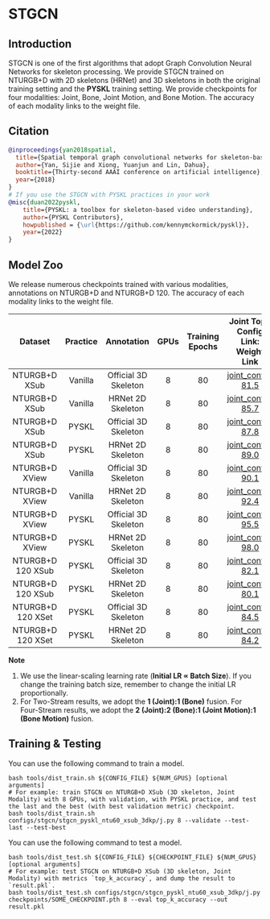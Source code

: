# STGCN

## Introduction

STGCN is one of the first algorithms that adopt Graph Convolution Neural Networks for skeleton processing. We provide STGCN trained on NTURGB+D with 2D skeletons (HRNet) and 3D skeletons in both the original training setting and the **PYSKL** training setting. We provide checkpoints for four modalities: Joint, Bone, Joint Motion, and Bone Motion. The accuracy of each modality links to the weight file.

## Citation

```BibTeX
@inproceedings{yan2018spatial,
  title={Spatial temporal graph convolutional networks for skeleton-based action recognition},
  author={Yan, Sijie and Xiong, Yuanjun and Lin, Dahua},
  booktitle={Thirty-second AAAI conference on artificial intelligence},
  year={2018}
}
# If you use the STGCN with PYSKL practices in your work
@misc{duan2022pyskl,
    title={PYSKL: a toolbox for skeleton-based video understanding},
    author={PYSKL Contributors},
    howpublished = {\url{https://github.com/kennymckormick/pyskl}},
    year={2022}
}
```

## Model Zoo

We release numerous checkpoints trained with various modalities, annotations on NTURGB+D and NTURGB+D 120. The accuracy of each modality links to the weight file.

| Dataset | Practice | Annotation | GPUs | Training Epochs | Joint Top1<br/>Config Link: Weight Link | Bone Top1<br/>Config Link: Weight Link | Joint Motion Top1<br/>Config Link: Weight Link | Bone-Motion Top1<br/>Config Link: Weight Link | Two-Stream Top1 | Four Stream Top1 |
| :---: | :---: | :---: | :---: | :---: | :---: | :---: | :---: | :---: | :---: | :---: |
| NTURGB+D XSub | Vanilla | Official 3D Skeleton | 8 | 80 | [joint_config](/configs/stgcn/stgcn_vanilla_ntu60_xsub_3dkp/j.py): [81.5](http://download.openmmlab.com/mmaction/pyskl/ckpt/stgcn/stgcn_vanilla_ntu60_xsub_3dkp/j.pth) | [bone_config](/configs/stgcn/stgcn_vanilla_ntu60_xsub_3dkp/b.py): [81.0](http://download.openmmlab.com/mmaction/pyskl/ckpt/stgcn/stgcn_vanilla_ntu60_xsub_3dkp/b.pth) | [joint_motion_config](/configs/stgcn/stgcn_vanilla_ntu60_xsub_3dkp/jm.py): [79.9](http://download.openmmlab.com/mmaction/pyskl/ckpt/stgcn/stgcn_vanilla_ntu60_xsub_3dkp/jm.pth) | [bone_motion_config](/configs/stgcn/stgcn_vanilla_ntu60_xsub_3dkp/bm.py): [81.2](http://download.openmmlab.com/mmaction/pyskl/ckpt/stgcn/stgcn_vanilla_ntu60_xsub_3dkp/bm.pth) | 84.3 | 86.6 |
| NTURGB+D XSub | Vanilla | HRNet 2D Skeleton | 8 | 80 | [joint_config](/configs/stgcn/stgcn_vanilla_ntu60_xsub_hrnet/j.py): [85.7](http://download.openmmlab.com/mmaction/pyskl/ckpt/stgcn/stgcn_vanilla_ntu60_xsub_hrnet/j.pth) | [bone_config](/configs/stgcn/stgcn_vanilla_ntu60_xsub_hrnet/b.py): [85.8](http://download.openmmlab.com/mmaction/pyskl/ckpt/stgcn/stgcn_vanilla_ntu60_xsub_hrnet/b.pth) | [joint_motion_config](/configs/stgcn/stgcn_vanilla_ntu60_xsub_hrnet/jm.py): [81.6](http://download.openmmlab.com/mmaction/pyskl/ckpt/stgcn/stgcn_vanilla_ntu60_xsub_hrnet/jm.pth) | [bone_motion_config](/configs/stgcn/stgcn_vanilla_ntu60_xsub_hrnet/bm.py): [83.9](http://download.openmmlab.com/mmaction/pyskl/ckpt/stgcn/stgcn_vanilla_ntu60_xsub_hrnet/bm.pth) | 88.8 | 90.1 |
| NTURGB+D XSub | PYSKL | Official 3D Skeleton | 8 | 80 | [joint_config](/configs/stgcn/stgcn_pyskl_ntu60_xsub_3dkp/j.py): [87.8](http://download.openmmlab.com/mmaction/pyskl/ckpt/stgcn/stgcn_pyskl_ntu60_xsub_3dkp/j.pth) | [bone_config](/configs/stgcn/stgcn_pyskl_ntu60_xsub_3dkp/b.py): [88.6](http://download.openmmlab.com/mmaction/pyskl/ckpt/stgcn/stgcn_pyskl_ntu60_xsub_3dkp/b.pth) | [joint_motion_config](/configs/stgcn/stgcn_pyskl_ntu60_xsub_3dkp/jm.py): [85.8](http://download.openmmlab.com/mmaction/pyskl/ckpt/stgcn/stgcn_pyskl_ntu60_xsub_3dkp/jm.pth) | [bone_motion_config](/configs/stgcn/stgcn_pyskl_ntu60_xsub_3dkp/bm.py): [86.2](http://download.openmmlab.com/mmaction/pyskl/ckpt/stgcn/stgcn_pyskl_ntu60_xsub_3dkp/bm.pth) | 90.0 | 90.7 |
| NTURGB+D XSub | PYSKL | HRNet 2D Skeleton | 8 | 80 | [joint_config](/configs/stgcn/stgcn_pyskl_ntu60_xsub_hrnet/j.py): [89.0](http://download.openmmlab.com/mmaction/pyskl/ckpt/stgcn/stgcn_pyskl_ntu60_xsub_hrnet/j.pth) | [bone_config](/configs/stgcn/stgcn_pyskl_ntu60_xsub_hrnet/b.py): [91.2](http://download.openmmlab.com/mmaction/pyskl/ckpt/stgcn/stgcn_pyskl_ntu60_xsub_hrnet/b.pth) | [joint_motion_config](/configs/stgcn/stgcn_pyskl_ntu60_xsub_hrnet/jm.py): [86.7](http://download.openmmlab.com/mmaction/pyskl/ckpt/stgcn/stgcn_pyskl_ntu60_xsub_hrnet/jm.pth) | [bone_motion_config](/configs/stgcn/stgcn_pyskl_ntu60_xsub_hrnet/bm.py): [87.8](http://download.openmmlab.com/mmaction/pyskl/ckpt/stgcn/stgcn_pyskl_ntu60_xsub_hrnet/bm.pth) | 92.0 | 92.4 |
| NTURGB+D XView | Vanilla | Official 3D Skeleton | 8 | 80 | [joint_config](/configs/stgcn/stgcn_vanilla_ntu60_xview_3dkp/j.py): [90.1](http://download.openmmlab.com/mmaction/pyskl/ckpt/stgcn/stgcn_vanilla_ntu60_xview_3dkp/j.pth) | [bone_config](/configs/stgcn/stgcn_vanilla_ntu60_xview_3dkp/b.py): [87.7](http://download.openmmlab.com/mmaction/pyskl/ckpt/stgcn/stgcn_vanilla_ntu60_xview_3dkp/b.pth) | [joint_motion_config](/configs/stgcn/stgcn_vanilla_ntu60_xview_3dkp/jm.py): [88.8](http://download.openmmlab.com/mmaction/pyskl/ckpt/stgcn/stgcn_vanilla_ntu60_xview_3dkp/jm.pth) | [bone_motion_config](/configs/stgcn/stgcn_vanilla_ntu60_xview_3dkp/bm.py): [88.3](http://download.openmmlab.com/mmaction/pyskl/ckpt/stgcn/stgcn_vanilla_ntu60_xview_3dkp/bm.pth) | 91.4 | 93.2 |
| NTURGB+D XView | Vanilla | HRNet 2D Skeleton | 8 | 80 | [joint_config](/configs/stgcn/stgcn_vanilla_ntu60_xview_hrnet/j.py): [92.4](http://download.openmmlab.com/mmaction/pyskl/ckpt/stgcn/stgcn_vanilla_ntu60_xview_hrnet/j.pth) | [bone_config](/configs/stgcn/stgcn_vanilla_ntu60_xview_hrnet/b.py): [90.0](http://download.openmmlab.com/mmaction/pyskl/ckpt/stgcn/stgcn_vanilla_ntu60_xview_hrnet/b.pth) | [joint_motion_config](/configs/stgcn/stgcn_vanilla_ntu60_xview_hrnet/jm.py): [92.0](http://download.openmmlab.com/mmaction/pyskl/ckpt/stgcn/stgcn_vanilla_ntu60_xview_hrnet/jm.pth) | [bone_motion_config](/configs/stgcn/stgcn_vanilla_ntu60_xview_hrnet/bm.py): [86.5](http://download.openmmlab.com/mmaction/pyskl/ckpt/stgcn/stgcn_vanilla_ntu60_xview_hrnet/bm.pth) | 93.8 | 95.1 |
| NTURGB+D XView | PYSKL | Official 3D Skeleton | 8 | 80 | [joint_config](/configs/stgcn/stgcn_pyskl_ntu60_xview_3dkp/j.py): [95.5](http://download.openmmlab.com/mmaction/pyskl/ckpt/stgcn/stgcn_pyskl_ntu60_xview_3dkp/j.pth) | [bone_config](/configs/stgcn/stgcn_pyskl_ntu60_xview_3dkp/b.py): [95.0](http://download.openmmlab.com/mmaction/pyskl/ckpt/stgcn/stgcn_pyskl_ntu60_xview_3dkp/b.pth) | [joint_motion_config](/configs/stgcn/stgcn_pyskl_ntu60_xview_3dkp/jm.py): [93.7](http://download.openmmlab.com/mmaction/pyskl/ckpt/stgcn/stgcn_pyskl_ntu60_xview_3dkp/jm.pth) | [bone_motion_config](/configs/stgcn/stgcn_pyskl_ntu60_xview_3dkp/bm.py): [92.8](http://download.openmmlab.com/mmaction/pyskl/ckpt/stgcn/stgcn_pyskl_ntu60_xview_3dkp/bm.pth) | 96.2 | 96.5 |
| NTURGB+D XView | PYSKL | HRNet 2D Skeleton | 8 | 80 | [joint_config](/configs/stgcn/stgcn_pyskl_ntu60_xview_hrnet/j.py): [98.0](http://download.openmmlab.com/mmaction/pyskl/ckpt/stgcn/stgcn_pyskl_ntu60_xview_hrnet/j.pth) | [bone_config](/configs/stgcn/stgcn_pyskl_ntu60_xview_hrnet/b.py): [96.5](http://download.openmmlab.com/mmaction/pyskl/ckpt/stgcn/stgcn_pyskl_ntu60_xview_hrnet/b.pth) | [joint_motion_config](/configs/stgcn/stgcn_pyskl_ntu60_xview_hrnet/jm.py): [95.6](http://download.openmmlab.com/mmaction/pyskl/ckpt/stgcn/stgcn_pyskl_ntu60_xview_hrnet/jm.pth) | [bone_motion_config](/configs/stgcn/stgcn_pyskl_ntu60_xview_hrnet/bm.py): [95.4](http://download.openmmlab.com/mmaction/pyskl/ckpt/stgcn/stgcn_pyskl_ntu60_xview_hrnet/bm.pth) | 98.2 | 98.3 |
| NTURGB+D 120 XSub | PYSKL | Official 3D Skeleton | 8 | 80 | [joint_config](/configs/stgcn/stgcn_pyskl_ntu120_xsub_3dkp/j.py): [82.1](http://download.openmmlab.com/mmaction/pyskl/ckpt/stgcn/stgcn_pyskl_ntu120_xsub_3dkp/j.pth) | [bone_config](/configs/stgcn/stgcn_pyskl_ntu120_xsub_3dkp/b.py): [83.7](http://download.openmmlab.com/mmaction/pyskl/ckpt/stgcn/stgcn_pyskl_ntu120_xsub_3dkp/b.pth) | [joint_motion_config](/configs/stgcn/stgcn_pyskl_ntu120_xsub_3dkp/jm.py): [80.3](http://download.openmmlab.com/mmaction/pyskl/ckpt/stgcn/stgcn_pyskl_ntu120_xsub_3dkp/jm.pth) | [bone_motion_config](/configs/stgcn/stgcn_pyskl_ntu120_xsub_3dkp/bm.py): [80.6](http://download.openmmlab.com/mmaction/pyskl/ckpt/stgcn/stgcn_pyskl_ntu120_xsub_3dkp/bm.pth) | 85.6 | 86.2 |
| NTURGB+D 120 XSub | PYSKL | HRNet 2D Skeleton | 8 | 80 | [joint_config](/configs/stgcn/stgcn_pyskl_ntu120_xsub_hrnet/j.py): [80.1](http://download.openmmlab.com/mmaction/pyskl/ckpt/stgcn/stgcn_pyskl_ntu120_xsub_hrnet/j.pth) | [bone_config](/configs/stgcn/stgcn_pyskl_ntu120_xsub_hrnet/b.py): [83.4](http://download.openmmlab.com/mmaction/pyskl/ckpt/stgcn/stgcn_pyskl_ntu120_xsub_hrnet/b.pth) | [joint_motion_config](/configs/stgcn/stgcn_pyskl_ntu120_xsub_hrnet/jm.py): [78.6](http://download.openmmlab.com/mmaction/pyskl/ckpt/stgcn/stgcn_pyskl_ntu120_xsub_hrnet/jm.pth) | [bone_motion_config](/configs/stgcn/stgcn_pyskl_ntu120_xsub_hrnet/bm.py): [79.8](http://download.openmmlab.com/mmaction/pyskl/ckpt/stgcn/stgcn_pyskl_ntu120_xsub_hrnet/bm.pth) | 84.0 | 84.7 |
| NTURGB+D 120 XSet | PYSKL | Official 3D Skeleton | 8 | 80 | [joint_config](/configs/stgcn/stgcn_pyskl_ntu120_xset_3dkp/j.py): [84.5](http://download.openmmlab.com/mmaction/pyskl/ckpt/stgcn/stgcn_pyskl_ntu120_xset_3dkp/j.pth) | [bone_config](/configs/stgcn/stgcn_pyskl_ntu120_xset_3dkp/b.py): [85.8](http://download.openmmlab.com/mmaction/pyskl/ckpt/stgcn/stgcn_pyskl_ntu120_xset_3dkp/b.pth) | [joint_motion_config](/configs/stgcn/stgcn_pyskl_ntu120_xset_3dkp/jm.py): [82.7](http://download.openmmlab.com/mmaction/pyskl/ckpt/stgcn/stgcn_pyskl_ntu120_xset_3dkp/jm.pth) | [bone_motion_config](/configs/stgcn/stgcn_pyskl_ntu120_xset_3dkp/bm.py): [83.0](http://download.openmmlab.com/mmaction/pyskl/ckpt/stgcn/stgcn_pyskl_ntu120_xset_3dkp/bm.pth) | 87.5 | 88.4 |
| NTURGB+D 120 XSet | PYSKL | HRNet 2D Skeleton | 8 | 80 | [joint_config](/configs/stgcn/stgcn_pyskl_ntu120_xset_hrnet/j.py): [84.2](http://download.openmmlab.com/mmaction/pyskl/ckpt/stgcn/stgcn_pyskl_ntu120_xset_hrnet/j.pth) | [bone_config](/configs/stgcn/stgcn_pyskl_ntu120_xset_hrnet/b.py): [87.7](http://download.openmmlab.com/mmaction/pyskl/ckpt/stgcn/stgcn_pyskl_ntu120_xset_hrnet/b.pth) | [joint_motion_config](/configs/stgcn/stgcn_pyskl_ntu120_xset_hrnet/jm.py): [82.5](http://download.openmmlab.com/mmaction/pyskl/ckpt/stgcn/stgcn_pyskl_ntu120_xset_hrnet/jm.pth) | [bone_motion_config](/configs/stgcn/stgcn_pyskl_ntu120_xset_hrnet/bm.py): [83.5](http://download.openmmlab.com/mmaction/pyskl/ckpt/stgcn/stgcn_pyskl_ntu120_xset_hrnet/bm.pth) | 88.3 | 89.0 |

**Note**

1. We use the linear-scaling learning rate (**Initial LR ∝ Batch Size**). If you change the training batch size, remember to change the initial LR proportionally.
2. For Two-Stream results, we adopt the **1 (Joint):1 (Bone)** fusion. For Four-Stream results, we adopt the **2 (Joint):2 (Bone):1 (Joint Motion):1 (Bone Motion)** fusion.


## Training & Testing

You can use the following command to train a model.

```shell
bash tools/dist_train.sh ${CONFIG_FILE} ${NUM_GPUS} [optional arguments]
# For example: train STGCN on NTURGB+D XSub (3D skeleton, Joint Modality) with 8 GPUs, with validation, with PYSKL practice, and test the last and the best (with best validation metric) checkpoint.
bash tools/dist_train.sh configs/stgcn/stgcn_pyskl_ntu60_xsub_3dkp/j.py 8 --validate --test-last --test-best
```

You can use the following command to test a model.

```shell
bash tools/dist_test.sh ${CONFIG_FILE} ${CHECKPOINT_FILE} ${NUM_GPUS} [optional arguments]
# For example: test STGCN on NTURGB+D XSub (3D skeleton, Joint Modality) with metrics `top_k_accuracy`, and dump the result to `result.pkl`.
bash tools/dist_test.sh configs/stgcn/stgcn_pyskl_ntu60_xsub_3dkp/j.py checkpoints/SOME_CHECKPOINT.pth 8 --eval top_k_accuracy --out result.pkl
```
